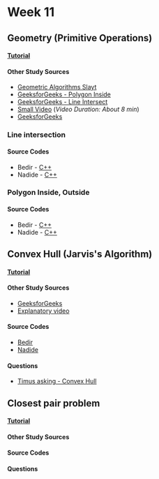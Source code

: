 # Week 11


## Geometry (Primitive Operations)

#### [Tutorial]()

#### Other Study Sources
- [Geometric Algorithms Slayt](https://www.cs.princeton.edu/~rs/AlgsDS07/16Geometric.pdf)
- [GeeksforGeeks - Polygon Inside](http://www.geeksforgeeks.org/how-to-check-if-a-given-point-lies-inside-a-polygon/)  
- [GeeksforGeeks - Line Intersect](http://www.geeksforgeeks.org/check-if-two-given-line-segments-intersect/)
- [Small Video](https://www.youtube.com/watch?v=R08OY6yDNy0) (_Video Duration: About 8 min_)  
- [GeeksforGeeks](http://www.geeksforgeeks.org/check-if-two-given-line-segments-intersect/)


### Line intersection

#### Source Codes
- Bedir - [C++](https://github.com/BedirT/AlgorithmsL/blob/master/Algorithms/Geometry/geo_lineIntersection.cpp)
- Nadide - [C++](https://github.com/nadide/ACM-ICPC/blob/master/codes/geo_lineIntersect.cpp)


### Polygon Inside, Outside

#### Source Codes
- Bedir - [C++](https://github.com/BedirT/AlgorithmsL/blob/master/Algorithms/Geometry/geo_polygonInsideOrOutside.cpp)
- Nadide - [C++](https://github.com/nadide/ACM-ICPC/blob/master/codes/geo_polygonInside.cpp)



## Convex Hull (Jarvis's Algorithm)

#### [Tutorial]()

#### Other Study Sources
- [GeeksforGeeks](http://www.geeksforgeeks.org/convex-hull-set-1-jarviss-algorithm-or-wrapping/) 
- [Explanatory video](https://www.youtube.com/watch?v=wkEZ2gWfSIc)
 
#### Source Codes
- [Bedir](https://github.com/BedirT/AlgorithmsL/blob/master/Algorithms/Geometry/geo_convexHull.cpp)
- [Nadide](https://github.com/nadide/ACM-ICPC/blob/master/codes/geo_convexHull.cpp)

#### Questions
- [Timus asking - Convex Hull ](http://acm.timus.ru/problem.aspx?space=1&num=1305)



## Closest pair problem

#### [Tutorial]()

#### Other Study Sources
 
#### Source Codes

#### Questions


